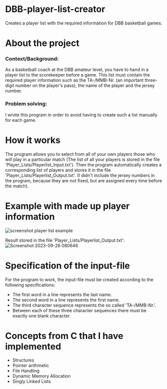 # DBB-player-list-creator
Creates a player list with the required information for DBB basketball games.

# About the project
### Context/Background:
As a basketball coach at the DBB amateur level, you have to hand in a player list to the scorekeeper before a game. This list must contain the required player information such as the TA-/MMB-Nr. (an important three-digit number on the player's pass), the name of the player and the jersey number.
### Problem solving:
I wrote this program in order to avoid having to create such a list manually for each game.

# How it works
The program allows you to select from all of your own players those who will play in a particular match (The list of all your players is stored in the file 'Player_Lists/Playerlist_Input.txt'). Then the program automatically creates a corresponding list of players and stores it in the file 'Player_Lists/Playerlist_Output.txt'. (I didn't include the jersey numbers in the program, because they are not fixed, but are assigned every time before the match).

# Example with made up player information
![screenshot player list example](https://github.com/raphaelgebel/DBB-player-list-creator/assets/98976609/6191fd2f-ba67-4a93-8c1d-e1fce0419b4a)

Result stored in the file 'Player_Lists/Playerlist_Output.txt':
![Screenshot 2023-09-26 080646](https://github.com/raphaelgebel/DBB-player-list-creator/assets/98976609/415cdc1f-3550-4f59-9ae5-254d8275a30f)

# Specification of the input-file
For the program to work, the input-file must be created according to the following specifications:
- The first word in a line represents the last name.
- The second word in a line represents the first name.
- The third character sequence represents the so called 'TA-/MMB-Nr.'.
- Between each of these three character sequences there must be exactly one blank character.

# Concepts from C that I have implemented
- Structures
- Pointer arithmetic
- File Handling
- Dynamic Memory Allocation
- Singly Linked Lists
